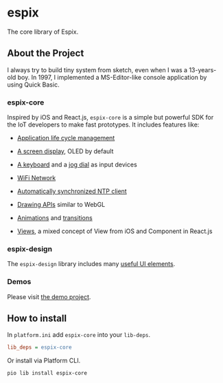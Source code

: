 # espix

The core library of Espix.

## About the Project

I always try to build tiny system from sketch, even when I was a 13-years-old boy. In 1997, I implemented a MS-Editor-like console application by using Quick Basic.

### espix-core

Inspired by iOS and React.js, `espix-core` is a simple but powerful SDK for the IoT developers to make fast prototypes. It includes features like:

- [Application life cycle management](./src/espix-core/applications/Application.h)

- [A screen display](./src/espix-core/devices/Screen.h), OLED by default

- [A keyboard](./src/espix-core/devices/Keyboard.h) and a [jog dial](./src/espix-core/devices/JogDial.h) as input devices

- [WiFi Network](./src/espix-core/networking/WiFiNetwork.h)

- [Automatically synchronized NTP client](./src/espix-core/timing/TimeClient.h)

- [Drawing APIs](./src/espix-core/drawing/CanvasContext.h) similar to WebGL

- [Animations](./src/espix-core/animations/AnimationLoop.h) and [transitions](./src/espix-core/transitions/Transition.h)

- [Views](./src/espix-core/views/View.h), a mixed concept of View from iOS and Component in React.js

### espix-design

The `espix-design` library includes many [useful UI elements](./src/espix-design/views).

### Demos

Please visit [the demo project](https://github.com/espix/espix-examples).

## How to install

In `platform.ini` add `espix-core` into your `lib-deps`.

```ini
lib_deps = espix-core
```

Or install via Platform CLI.

```sh
pio lib install espix-core
```
